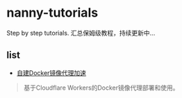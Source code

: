 # nanny-tutorials
Step by step tutorials. 汇总保姆级教程，持续更新中...

## list
- [自建Docker镜像代理加速](./article/docker-hub/自建Docker镜像代理加速.md)
> 基于Cloudflare Workers的Docker镜像代理部署和使用。



